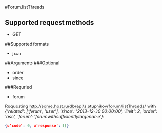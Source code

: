 #Forum.listThreads

## Supported request methods 
* GET

##Supported formats
* json

##Arguments
###Optional
* order
* since

###Requried
* forum

Requesting http://some.host.ru/db/api/s.stupnikov/forum/listThreads/ with _{'related': ['forum', 'user'], 'since': '2013-12-30 00:00:00', 'limit': 2, 'order': 'asc', 'forum': 'forumwithsufficientlylargename'}_:
```json
{u'code': 0, u'response': []}
```
